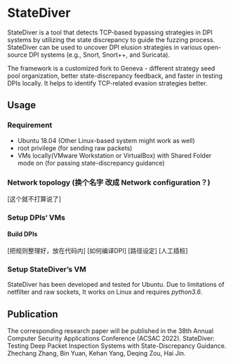 # StateDiver
StateDiver is a tool that detects TCP-based bypassing strategies in DPI systems by utilizing the state discrepancy to guide the fuzzing process.  StateDiver can be used to uncover DPI elusion strategies in various open-source DPI systems (e.g., Snort, Snort++, and Suricata).

The framework is a customized fork to Geneva - different strategy seed pool organization, better state-discrepancy feedback, and faster in testing DPIs locally. It helps to identify TCP-related evasion strategies better.



## Usage

### Requirement
* Ubuntu 18.04 (Other Linux-based system might work as well)
* root privilege (for sending raw packets)
* VMs locally(VMware Workstation or VirtualBox) with Shared Folder mode on (for passing state-discrepancy guidance)

### Network topology (换个名字 改成 Network configuration？)
[这个就不打算说了]

### Setup DPIs‘ VMs

#### Build DPIs
[把规则整理好，放在代码内]
[如何编译DPI]
[路径设定]
[人工插桩]


### Setup StateDiver’s VM

StateDiver has been developed and tested for Ubuntu. Due to limitations of netfilter and raw sockets, It works on Linux and requires *python3.6*.





## Publication
The corresponding research paper will be published in the 38th Annual Computer Security Applications Conference (ACSAC 2022). 
StateDiver: Testing Deep Packet Inspection Systems with State-Discrepancy Guidance. Zhechang Zhang, Bin Yuan, Kehan Yang, Deqing Zou, Hai Jin.